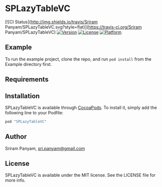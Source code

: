 # SPLazyTableVC

[![CI Status](http://img.shields.io/travis/Sriram Panyam/SPLazyTableVC.svg?style=flat)](https://travis-ci.org/Sriram Panyam/SPLazyTableVC)
[![Version](https://img.shields.io/cocoapods/v/SPLazyTableVC.svg?style=flat)](http://cocoapods.org/pods/SPLazyTableVC)
[![License](https://img.shields.io/cocoapods/l/SPLazyTableVC.svg?style=flat)](http://cocoapods.org/pods/SPLazyTableVC)
[![Platform](https://img.shields.io/cocoapods/p/SPLazyTableVC.svg?style=flat)](http://cocoapods.org/pods/SPLazyTableVC)

## Example

To run the example project, clone the repo, and run `pod install` from the Example directory first.

## Requirements

## Installation

SPLazyTableVC is available through [CocoaPods](http://cocoapods.org). To install
it, simply add the following line to your Podfile:

```ruby
pod "SPLazyTableVC"
```

## Author

Sriram Panyam, sri.panyam@gmail.com

## License

SPLazyTableVC is available under the MIT license. See the LICENSE file for more info.
